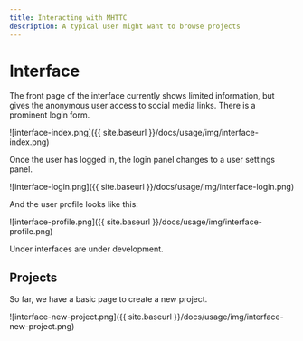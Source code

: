 ```yaml
---
title: Interacting with MHTTC
description: A typical user might want to browse projects
---
```


# Interface

The front page of the interface currently shows limited information, but
gives the anonymous user access to social media links. There is a prominent
login form.

![interface-index.png]({{ site.baseurl }}/docs/usage/img/interface-index.png)

Once the user has logged in, the login panel changes to a user settings panel.

![interface-login.png]({{ site.baseurl }}/docs/usage/img/interface-login.png)

And the user profile looks like this:

![interface-profile.png]({{ site.baseurl }}/docs/usage/img/interface-profile.png)

Under interfaces are under development.

## Projects

So far, we have a basic page to create a new project.

![interface-new-project.png]({{ site.baseurl }}/docs/usage/img/interface-new-project.png)
